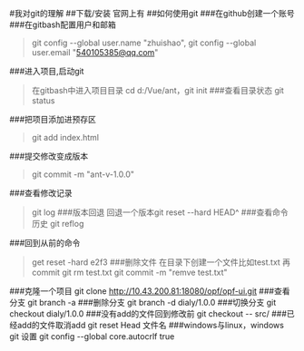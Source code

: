 #我对git的理解
##下载/安装
官网上有
##如何使用git
###在github创建一个账号
###在gitbash配置用户和邮箱
>git config --global user.name "zhuishao",
>git config --global user.email "540105385@qq.com"

###进入项目,启动git
>在gitbash中进入项目目录 cd d:/Vue/ant，git init
###查看目录状态
>git status

###把项目添加进预存区
>git add index.html

###提交修改变成版本
>git commit -m "ant-v-1.0.0"

###查看修改记录
>git log
###版本回退
>回退一个版本git reset --hard HEAD^
###查看命令历史
>git reflog

###回到从前的命令
>get reset -hard e2f3
###删除文件
>在目录下创建一个文件比如test.txt 再commit
git rm test.txt
git commit -m "remve test.txt"

###克隆一个项目
git clone http://10.43.200.81:18080/opf/opf-ui.git
###查看分支
git branch -a
###删除分支
git branch -d dialy/1.0.0
###切换分支
git checkout dialy/1.0.0
###没有add的文件回到修改前
git checkout -- src/
###已经add的文件取消add
git reset Head 文件名
###windows与linux，windows git 设置
git config --global core.autocrlf true